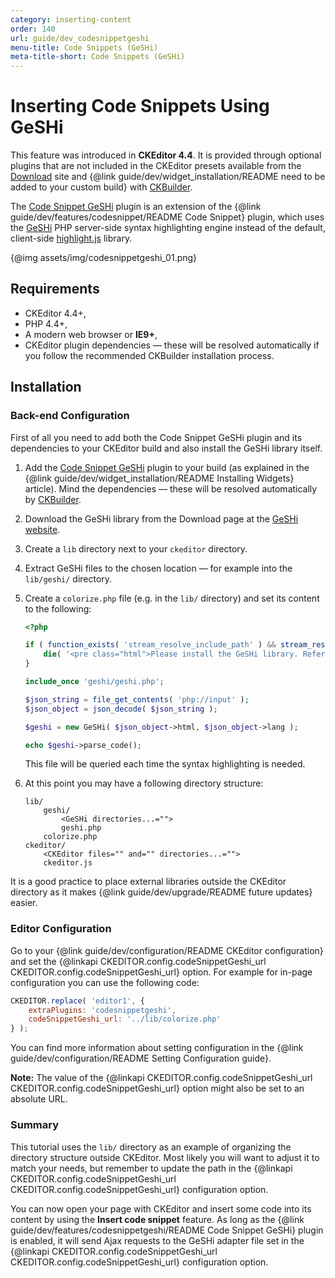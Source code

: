 ```yaml
---
category: inserting-content
order: 140
url: guide/dev_codesnippetgeshi
menu-title: Code Snippets (GeSHi)
meta-title-short: Code Snippets (GeSHi)
---
```

<!--
Copyright (c) 2003-2018, CKSource - Frederico Knabben. All rights reserved.
For licensing, see LICENSE.md.
-->

# Inserting Code Snippets Using GeSHi

<info-box info=""> This feature was introduced in <strong>CKEditor 4.4</strong>. It is provided through optional plugins that are not included in the CKEditor presets available from the <a href="https://ckeditor.com/ckeditor-4/download/">Download</a> site and {@link guide/dev/widget_installation/README need to be added to your custom build} with <a href="https://ckeditor.com/cke4/builder">CKBuilder</a>.
</info-box>

The [Code Snippet GeSHi](https://ckeditor.com/cke4/addon/codesnippetgeshi) plugin is an extension of the {@link guide/dev/features/codesnippet/README Code Snippet} plugin, which uses the [GeSHi](http://qbnz.com/highlighter/) PHP server-side syntax highlighting engine instead of the default, client-side [highlight.js](http://highlightjs.org) library.

{@img assets/img/codesnippetgeshi_01.png}

## Requirements

* CKEditor 4.4+,
* PHP 4.4+,
* A modern web browser or **IE9+**,
* CKEditor plugin dependencies &mdash; these will be resolved automatically if you follow the recommended CKBuilder installation process.

## Installation

### Back-end Configuration

First of all you need to add both the Code Snippet GeSHi plugin and its dependencies to your CKEditor build and also install the GeSHi library itself.

1. Add the [Code Snippet GeSHi](https://ckeditor.com/cke4/addon/codesnippetgeshi) plugin to your build (as explained in the {@link guide/dev/widget_installation/README Installing Widgets} article). Mind the dependencies &mdash; these will be resolved automatically by [CKBuilder](https://ckeditor.com/cke4/builder).
1. Download the GeSHi library from the Download page at the [GeSHi website](http://qbnz.com/highlighter).
1. Create a `lib` directory next to your `ckeditor` directory.
1. Extract GeSHi files to the chosen location &mdash; for example into the `lib/geshi/` directory.
1. Create a `colorize.php` file (e.g. in the `lib/` directory) and set its content to the following:

    ``` php
    <?php
    
    if ( function_exists( 'stream_resolve_include_path' ) && stream_resolve_include_path( 'geshi/geshi.php' ) === FALSE ) {
        die( '<pre class="html">Please install the GeSHi library. Refer to plugins/codesnippetgeshi/README.md for more information.' );
    }
    
    include_once 'geshi/geshi.php';
    
    $json_string = file_get_contents( 'php://input' );
    $json_object = json_decode( $json_string );
    
    $geshi = new GeSHi( $json_object->html, $json_object->lang );
    
    echo $geshi->parse_code();
    ```

    This file will be queried each time the syntax highlighting is needed.

1. At this point you may have a following directory structure:

    ```
    lib/
        geshi/
            <GeSHi directories...="">
            geshi.php
        colorize.php
    ckeditor/
        <CKEditor files="" and="" directories...="">
        ckeditor.js
    ```

<info-box hint=""> It is a good practice to place external libraries outside the CKEditor directory as it makes {@link guide/dev/upgrade/README future updates} easier.
</info-box>

### Editor Configuration

Go to your {@link guide/dev/configuration/README CKEditor configuration} and set the {@linkapi CKEDITOR.config.codeSnippetGeshi_url CKEDITOR.config.codeSnippetGeshi_url} option. For example for in-page configuration you can use the following code:

``` js
CKEDITOR.replace( 'editor1', {
    extraPlugins: 'codesnippetgeshi',
    codeSnippetGeshi_url: '../lib/colorize.php'
} );
```

You can find more information about setting configuration in the {@link guide/dev/configuration/README Setting Configuration guide}.

**Note:** The value of the {@linkapi CKEDITOR.config.codeSnippetGeshi_url CKEDITOR.config.codeSnippetGeshi_url} option might also be set to an absolute URL.

### Summary

This tutorial uses the `lib/` directory as an example of organizing the directory structure outside CKEditor. Most likely you will want to adjust it to match your needs, but remember to update the path in the {@linkapi CKEDITOR.config.codeSnippetGeshi_url CKEDITOR.config.codeSnippetGeshi_url} configuration option.

You can now open your page with CKEditor and insert some code into its content by using the **Insert code snippet** feature. As long as the {@link guide/dev/features/codesnippetgeshi/README Code Snippet GeSHi} plugin is enabled, it will send Ajax requests to the GeSHi adapter file set in the {@linkapi CKEDITOR.config.codeSnippetGeshi_url CKEDITOR.config.codeSnippetGeshi_url} configuration option.
